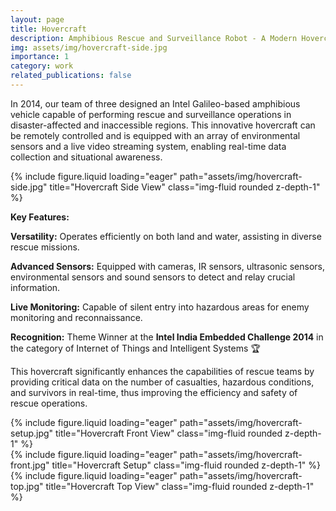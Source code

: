 ```yaml
---
layout: page
title: Hovercraft
description: Amphibious Rescue and Surveillance Robot - A Modern Hovercraft
img: assets/img/hovercraft-side.jpg
importance: 1
category: work
related_publications: false
---
```


In 2014, our team of three designed an Intel Galileo-based amphibious vehicle capable of performing rescue and surveillance operations in disaster-affected and inaccessible regions. This innovative hovercraft can be remotely controlled and is equipped with an array of environmental sensors and a live video streaming system, enabling real-time data collection and situational awareness.

<div class="row">
    <div class="col-sm mt-3 mt-md-0">
        {% include figure.liquid loading="eager" path="assets/img/hovercraft-side.jpg" title="Hovercraft Side View" class="img-fluid rounded z-depth-1" %}
    </div>
</div>

**Key Features:**

**Versatility:** Operates efficiently on both land and water, assisting in diverse rescue missions.

**Advanced Sensors:** Equipped with cameras, IR sensors, ultrasonic sensors, environmental sensors and sound sensors to detect and relay crucial information.

**Live Monitoring:** Capable of silent entry into hazardous areas for enemy monitoring and reconnaissance.

**Recognition:** Theme Winner at the **Intel India Embedded Challenge 2014** in the category of Internet of Things and Intelligent Systems :trophy:

This hovercraft significantly enhances the capabilities of rescue teams by providing critical data on the number of casualties, hazardous conditions, and survivors in real-time, thus improving the efficiency and safety of rescue operations.

<div class="row">
    <div class="col-sm mt-3 mt-md-0">
        {% include figure.liquid loading="eager" path="assets/img/hovercraft-setup.jpg" title="Hovercraft Front View" class="img-fluid rounded z-depth-1" %}
    </div>
    <div class="col-sm mt-3 mt-md-0">
        {% include figure.liquid loading="eager" path="assets/img/hovercraft-front.jpg" title="Hovercraft Setup" class="img-fluid rounded z-depth-1" %}
    </div>
    <div class="col-sm mt-3 mt-md-0">
        {% include figure.liquid loading="eager" path="assets/img/hovercraft-top.jpg" title="Hovercraft Top View" class="img-fluid rounded z-depth-1" %}
    </div>
</div>
